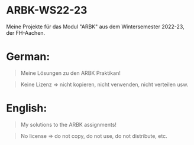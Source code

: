 # ARBK-WS22-23
Meine Projekte für das Modul "ARBK" aus dem Wintersemester 2022-23, der FH-Aachen.


# German:

> Meine Lösungen zu den ARBK Praktikan!

> Keine Lizenz => nicht kopieren, nicht verwenden, nicht verteilen usw.



# English:

> My solutions to the ARBK assignments!

> No license => do not copy, do not use, do not distribute, etc.
